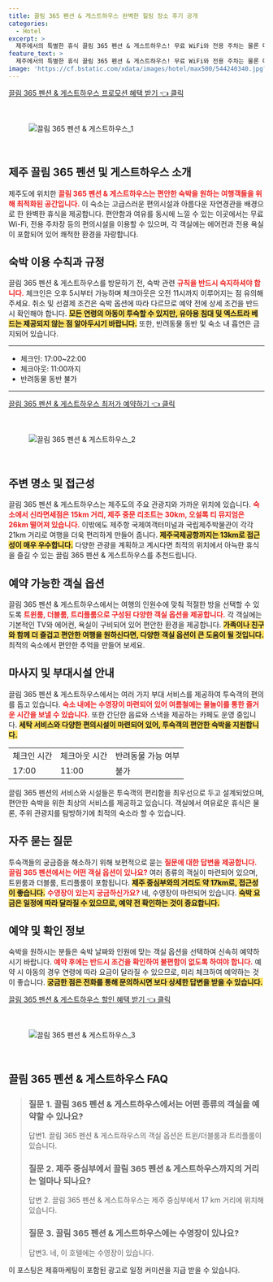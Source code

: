 ```yaml
---
title: 끌림 365 펜션 & 게스트하우스 완벽한 힐링 장소 후기 공개
categories:
  - Hotel
excerpt: >
  제주에서의 특별한 휴식 끌림 365 펜션 & 게스트하우스! 무료 WiFi와 전용 주차는 물론 다양한 인기 명소와 가까운 위치에 있습니다. 가족 여행에 적합하며 청정한 환경에서 완벽한 휴식을 경험해보세요!
feature_text: >
  제주에서의 특별한 휴식 끌림 365 펜션 & 게스트하우스! 무료 WiFi와 전용 주차는 물론 다양한 인기 명소와 가까운 위치에 있습니다. 가족 여행에 적합하며 청정한 환경에서 완벽한 휴식을 경험해보세요!
image: 'https://cf.bstatic.com/xdata/images/hotel/max500/544240340.jpg?k=50d4bea40255cc4239d2f6b019356ce3058ab97f0b813fd003589d796db54fc8&o=&hp=1'
---
```


<p><a class="modoo-button" href="https://tinyurl.com/2bp996m2" rel="nofollow noopener">끌림 365 펜션 &amp; 게스트하우스 프로모션 혜택 받기 👈 클릭</a></p><br/>
<figure class="image"><img alt="끌림 365 펜션 &amp; 게스트하우스_1" src="https://cf.bstatic.com/xdata/images/hotel/max1024x768/544240337.jpg?k=c7ed0ec55ec640621f2c073a4b7a2a589c5ce4d14964e9af37f680a391e529b0&amp;o=&amp;hp=1"/></figure><br/>

<h2 id="제주_끌림_365_펜션_소개">제주 끌림 365 펜션 및 게스트하우스 소개</h2>
<p>제주도에 위치한 <b><span style="color: #ee2323;">끌림 365 펜션 &amp; 게스트하우스는 편안한 숙박을 원하는 여행객들을 위해 최적화된 공간입니다.</span></b> 이 숙소는 고급스러운 편의시설과 아름다운 자연경관을 배경으로 한 완벽한 휴식을 제공합니다. 편안함과 여유를 동시에 느낄 수 있는 이곳에서는 무료 Wi-Fi, 전용 주차장 등의 편의시설을 이용할 수 있으며, 각 객실에는 에어컨과 전용 욕실이 포함되어 있어 쾌적한 환경을 자랑합니다.</p>
<h2 id="숙박_규정">숙박 이용 수칙과 규정</h2>
<p>끌림 365 펜션 &amp; 게스트하우스를 방문하기 전, 숙박 관련 <b><span style="color: #ee2323;">규칙을 반드시 숙지하셔야 합니다.</span></b> 체크인은 오후 5시부터 가능하며 체크아웃은 오전 11시까지 이루어지는 점 유의해 주세요. 취소 및 선결제 조건은 숙박 옵션에 따라 다르므로 예약 전에 상세 조건을 반드시 확인해야 합니다. <b><span style="background-color: #ffe066;">모든 연령의 아동이 투숙할 수 있지만, 유아용 침대 및 엑스트라 베드는 제공되지 않는 점 알아두시기 바랍니다.</span></b> 또한, 반려동물 동반 및 숙소 내 흡연은 금지되어 있습니다.</p>
<hr/>
<ul>
<li>체크인: 17:00~22:00</li>
<li>체크아웃: 11:00까지</li>
<li>반려동물 동반 불가</li>
</ul>
<hr/>
<p><a class="modoo-button" href="https://tinyurl.com/2bp996m2" rel="nofollow noopener">끌림 365 펜션 &amp; 게스트하우스 최저가 예약하기 👈 클릭</a></p><br/>
<figure class="image"><img alt="끌림 365 펜션 &amp; 게스트하우스_2" src="https://cf.bstatic.com/xdata/images/hotel/max500/544240340.jpg?k=50d4bea40255cc4239d2f6b019356ce3058ab97f0b813fd003589d796db54fc8&amp;o=&amp;hp=1"/></figure><br/>
<h2 id="주변_명소_속성">주변 명소 및 접근성</h2>
<p>끌림 365 펜션 &amp; 게스트하우스는 제주도의 주요 관광지와 가까운 위치에 있습니다. <b><span style="color: #ee2323;">숙소에서 신라면세점은 15km 거리, 제주 중문 리조트는 30km, 오설록 티 뮤지엄은 26km 떨어져 있습니다.</span></b> 이밖에도 제주항 국제여객터미널과 국립제주박물관이 각각 21km 거리로 여행을 더욱 편리하게 만들어 줍니다. <b><span style="background-color: #ffe066;">제주국제공항까지는 13km로 접근성이 매우 우수합니다.</span></b> 다양한 관광을 계획하고 계시다면 최적의 위치에서 아늑한 휴식을 즐길 수 있는 끌림 365 펜션 &amp; 게스트하우스를 추천드립니다.</p>
<h2 id="객실_옵션_소개">예약 가능한 객실 옵션</h2>
<p>끌림 365 펜션 &amp; 게스트하우스에서는 여행의 인원수에 맞춰 적절한 방을 선택할 수 있도록 <b><span style="color: #ee2323;">트윈룸, 더블룸, 트리플룸으로 구성된 다양한 객실 옵션을 제공합니다.</span></b> 각 객실에는 기본적인 TV와 에어컨, 욕실이 구비되어 있어 편안한 환경을 제공합니다. <b><span style="background-color: #ffe066;">가족이나 친구와 함께 더 즐겁고 편안한 여행을 원하신다면, 다양한 객실 옵션이 큰 도움이 될 것입니다.</span></b> 최적의 숙소에서 편안한 추억을 만들어 보세요.</p>
<h2 id="부대시설_서비스">마사지 및 부대시설 안내</h2>
<p>끌림 365 펜션 &amp; 게스트하우스에서는 여러 가지 부대 서비스를 제공하여 투숙객의 편의를 돕고 있습니다. <b><span style="color: #ee2323;">숙소 내에는 수영장이 마련되어 있어 여름철에는 물놀이를 통한 즐거운 시간을 보낼 수 있습니다.</span></b> 또한 간단한 음료와 스낵을 제공하는 카페도 운영 중입니다. <b><span style="background-color: #ffe066;">세탁 서비스와 다양한 편의시설이 마련되어 있어, 투숙객의 편안한 숙박을 지원합니다.</span></b></p>
<table>
<tr>
<td>체크인 시간</td>
<td>체크아웃 시간</td>
<td>반려동물 가능 여부</td>
</tr>
<tr>
<td>17:00</td>
<td>11:00</td>
<td>불가</td>
</tr>
</table>
<p>끌림 365 펜션의 서비스와 시설들은 투숙객의 편리함을 최우선으로 두고 설계되었으며, 편안한 숙박을 위한 최상의 서비스를 제공하고 있습니다. 객실에서 여유로운 휴식은 물론, 주위 관광지를 탐방하기에 최적의 숙소라 할 수 있습니다.</p>
<h2 id="자주_묻는_질문_정리">자주 묻는 질문</h2>
<p>투숙객들의 궁금증을 해소하기 위해 보편적으로 묻는 <b><span style="color: #ee2323;">질문에 대한 답변을 제공합니다.</span></b> <b><span style="color: #ee2323;">끌림 365 펜션에서는 어떤 객실 옵션이 있나요?</span></b> 여러 종류의 객실이 마련되어 있으며, 트윈룸과 더블룸, 트리플룸이 포함됩니다. <b><span style="background-color: #ffe066;">제주 중심부와의 거리도 약 17km로, 접근성이 좋습니다.</span></b> <b><span style="color: #ee2323;">수영장이 있는지 궁금하신가요?</span></b> 네, 수영장이 마련되어 있습니다. <b><span style="background-color: #ffe066;">숙박 요금은 일정에 따라 달라질 수 있으므로, 예약 전 확인하는 것이 중요합니다.</span></b></p>
<h2 id="예약_정보_안내">예약 및 확인 정보</h2>
<p>숙박을 원하시는 분들은 숙박 날짜와 인원에 맞는 객실 옵션을 선택하여 신속히 예약하시기 바랍니다. <b><span style="color: #ee2323;">예약 후에는 반드시 조건을 확인하여 불편함이 없도록 하여야 합니다.</span></b> 예약 시 아동의 경우 연령에 따라 요금이 달라질 수 있으므로, 미리 체크하여 예약하는 것이 좋습니다. <b><span style="background-color: #ffe066;">궁금한 점은 전화를 통해 문의하시면 보다 상세한 답변을 받을 수 있습니다.</span></b></p>

<p><a class="modoo-button" href="https://tinyurl.com/2bp996m2" rel="nofollow noopener">끌림 365 펜션 & 게스트하우스 할인 혜택 받기 👈 클릭</a></p><br>

<figure class="image"><img src="https://cf.bstatic.com/xdata/images/hotel/max500/544240346.jpg?k=376ee7abad96ebce7f94bc21a6e14e09b68efcd32878ab321e8fdbe469aafd4a&o=&hp=1" alt="끌림 365 펜션 & 게스트하우스_3"></figure><br>
<h2 id="끌림 365 펜션 & 게스트하우스_FAQ">끌림 365 펜션 & 게스트하우스 FAQ</h2>
<div itemscope="" itemtype="https://schema.org/FAQPage"> <blockquote> <div itemscope="" itemprop="mainEntity" itemtype="https://schema.org/Question"> <h3 id="질문_1" itemprop="name">질문 1. 끌림 365 펜션 & 게스트하우스에서는 어떤 종류의 객실을 예약할 수 있나요?</h3> <div itemscope="" itemprop="acceptedAnswer" itemtype="https://schema.org/Answer"> <span itemprop="text"> <p>답변1. 끌림 365 펜션 & 게스트하우스의 객실 옵션은 트윈/더블룸과 트리플룸이 있습니다.</p> </span> </div> </div> <div itemscope="" itemprop="mainEntity" itemtype="https://schema.org/Question"> <h3 id="질문_2" itemprop="name">질문 2. 제주 중심부에서 끌림 365 펜션 & 게스트하우스까지의 거리는 얼마나 되나요?</h3> <div itemscope="" itemprop="acceptedAnswer" itemtype="https://schema.org/Answer"> <span itemprop="text"> <p>답변 2. 끌림 365 펜션 & 게스트하우스는 제주 중심부에서 17 km 거리에 위치해 있습니다.</p> </span> </div> </div> <div itemscope="" itemprop="mainEntity" itemtype="https://schema.org/Question"> <h3 id="질문_3" itemprop="name">질문 3. 끌림 365 펜션 & 게스트하우스에는 수영장이 있나요?</h3> <div itemscope="" itemprop="acceptedAnswer" itemtype="https://schema.org/Answer"> <span itemprop="text"> <p>답변3. 네, 이 호텔에는 수영장이 있습니다.</p> </span> </div> </div> </blockquote> </div><p>이 포스팅은 제휴마케팅이 포함된 광고로 일정 커미션을 지급 받을 수 있습니다.</p>

